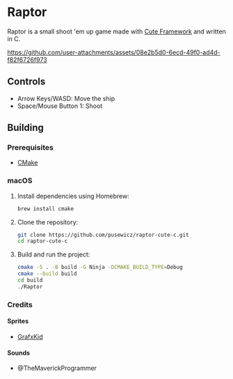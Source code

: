 # Raptor

Raptor is a small shoot 'em up game made with [Cute Framework](https://github.com/RandyGaul/cute_framework) and written in C.

https://github.com/user-attachments/assets/08e2b5d0-6ecd-49f0-ad4d-f82f6726f973

## Controls

- Arrow Keys/WASD: Move the ship
- Space/Mouse Button 1: Shoot

## Building

### Prerequisites

- [CMake](https://cmake.org/)

### macOS

1. Install dependencies using Homebrew:
   ```sh
   brew install cmake
   ```
2. Clone the repository:
   ```sh
   git clone https://github.com/pusewicz/raptor-cute-c.git
   cd raptor-cute-c
   ```
3. Build and run the project:
   ```sh
   cmake -S . -B build -G Ninja -DCMAKE_BUILD_TYPE=Debug
   cmake --build build
   cd build
   ./Raptor
   ```

### Credits

#### Sprites

  - [GrafxKid](https://grafxkid.itch.io)

#### Sounds

  - @TheMaverickProgrammer

